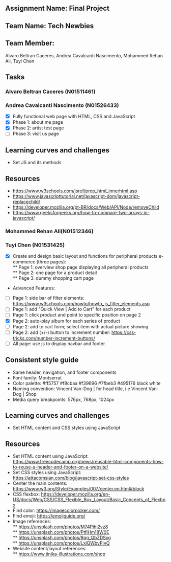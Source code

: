 ﻿## Assignment Name: Final Project

## Team Name: Tech Newbies

## Team Member:

Alvaro Beltran Caceres, Andrea Cavalcanti Nascimento, Mohammed Rehan Ali, Tuyi Chen

## Tasks

### Alvaro Beltran Caceres (N01511461)

### Andrea Cavalcanti Nascimento (N01526433)
- [X] Fully functional web page with HTML, CSS and JavaScript
- [X] Phase 1: about me page
- [X] Phase 2: artist test page
- [ ] Phase 3: visit us page

## Learning curves and challenges
- Set JS and its methods

## Resources
- https://www.w3schools.com/jsref/prop_html_innerhtml.asp
-  https://www.javascripttutorial.net/javascript-dom/javascript-replacechild/
- https://developer.mozilla.org/pt-BR/docs/Web/API/Node/removeChild
- https://www.geeksforgeeks.org/how-to-compare-two-arrays-in-javascript/


### Mohammed Rehan Ali(N01512346)

### Tuyi Chen (N01531425)

- [X] Create and design basic layout and functions for peripheral products e-commerce (three pages): \
** Page 1: overview shop page displaying all peripheral products \
** Page 2: one page for a product detail \
** Page 3: dummy shopping cart page

- Advanced Features:
- [ ] Page 1: side bar of filter elements: https://www.w3schools.com/howto/howto_js_filter_elements.asp
- [ ] Page 1: add "Quick View | Add to Cart" for each product
- [ ] Page 1: click product and point to specific position on page 2
- [X] Page 2: auto-play album for each series of product
- [ ] Page 2: add to cart form; select item with actual picture showing
- [ ] Page 2: add (+/-) button to increment number: https://css-tricks.com/number-increment-buttons/
- [ ] All page: use js to display navbar and footer

## Consistent style guide

- Same header, navigation, and footer components
- Font family: Montserrat
- Color palette: #ff5757 #f8cbaa #f39696 #7fbeb3 #495176 black white
- Naming convention: Vincent Van-Dog | <page name> for head title, i.e Vincent Van-Dog | Shop
- Media query breakpoints: 576px, 768px, 1024px

## Learning curves and challenges

- Set HTML content and CSS styles using JavaScript

## Resources

- Set HTML content using JavaScript: https://www.freecodecamp.org/news/reusable-html-components-how-to-reuse-a-header-and-footer-on-a-website/
- Set CSS styles using JavaScript: https://attacomsian.com/blog/javascript-set-css-styles
- Center the main contents: https://www.w3.org/Style/Examples/007/center.en.html#block
- CSS flexbox: https://developer.mozilla.org/en-US/docs/Web/CSS/CSS_Flexible_Box_Layout/Basic_Concepts_of_Flexbox
- Find color: https://imagecolorpicker.com/
- Find emoji: https://emojiguide.org/
- Image references: \
  ** https://unsplash.com/photos/M74Pihi2vz8 \
  ** https://unsplash.com/photos/PtfiHm18W0E \
  ** https://unsplash.com/photos/8qq_QbZDSxg \
  ** https://unsplash.com/photos/LxlQWbvPIvQ
- Website content/layout references: \
  \*\* https://www.tinika-illustrations.com/shop

